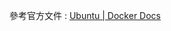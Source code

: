 

參考官方文件 : [Ubuntu | Docker Docs](https://docs.docker.com/engine/install/ubuntu/#install-using-the-repository)